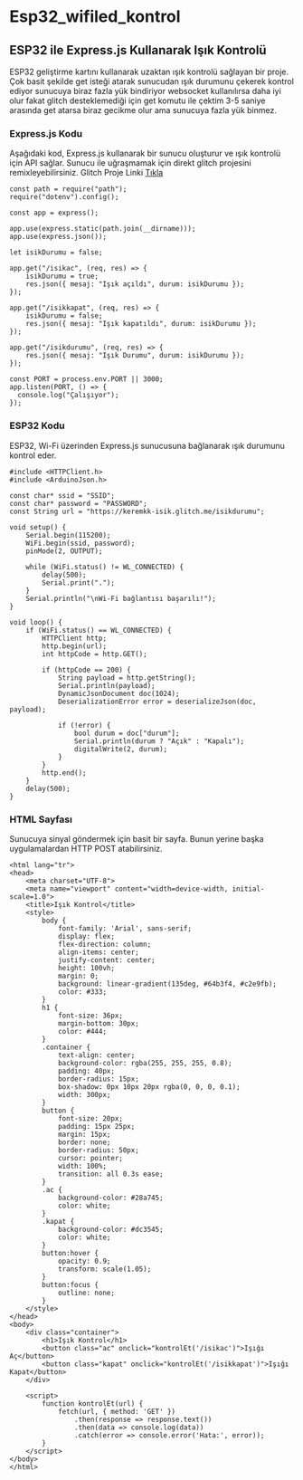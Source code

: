 # Esp32_wifiled_kontrol

## ESP32 ile Express.js Kullanarak Işık Kontrolü
ESP32 geliştirme kartını kullanarak uzaktan ışık kontrolü sağlayan bir proje. Çok basit şekilde get isteği atarak sunucudan ışık durumunu çekerek kontrol ediyor sunucuya biraz fazla yük bindiriyor websocket kullanılırsa daha iyi olur fakat glitch desteklemediği için get komutu ile çektim 3-5 saniye arasında get atarsa biraz gecikme olur ama sunucuya fazla yük binmez.
### Express.js Kodu
Aşağıdaki kod, Express.js kullanarak bir sunucu oluşturur ve ışık kontrolü için API sağlar.
Sunucu ile uğraşmamak için direkt glitch projesini remixleyebilirsiniz.
Glitch Proje Linki [Tıkla](https://glitch.com/edit/#!/keremkk-isik)
```const express = require("express");
const path = require("path");
require("dotenv").config();

const app = express();

app.use(express.static(path.join(__dirname)));
app.use(express.json());

let isikDurumu = false;

app.get("/isikac", (req, res) => {
    isikDurumu = true;
    res.json({ mesaj: "Işık açıldı", durum: isikDurumu });
});

app.get("/isikkapat", (req, res) => {
    isikDurumu = false;
    res.json({ mesaj: "Işık kapatıldı", durum: isikDurumu });
});

app.get("/isikdurumu", (req, res) => {
    res.json({ mesaj: "Işık Durumu", durum: isikDurumu });
});

const PORT = process.env.PORT || 3000;
app.listen(PORT, () => {
  console.log("Çalışıyor");
});
```
### ESP32 Kodu
ESP32, Wi-Fi üzerinden Express.js sunucusuna bağlanarak ışık durumunu kontrol eder.
```#include <WiFi.h>
#include <HTTPClient.h>
#include <ArduinoJson.h>

const char* ssid = "SSID";
const char* password = "PASSWORD";
const String url = "https://keremkk-isik.glitch.me/isikdurumu";

void setup() {
    Serial.begin(115200);
    WiFi.begin(ssid, password);
    pinMode(2, OUTPUT);

    while (WiFi.status() != WL_CONNECTED) {
        delay(500);
        Serial.print(".");
    }
    Serial.println("\nWi-Fi bağlantısı başarılı!");
}

void loop() {
    if (WiFi.status() == WL_CONNECTED) {
        HTTPClient http;
        http.begin(url);
        int httpCode = http.GET();

        if (httpCode == 200) {
            String payload = http.getString();
            Serial.println(payload);
            DynamicJsonDocument doc(1024);
            DeserializationError error = deserializeJson(doc, payload);

            if (!error) {
                bool durum = doc["durum"];
                Serial.println(durum ? "Açık" : "Kapalı");
                digitalWrite(2, durum);
            }
        }
        http.end();
    }
    delay(500);
}
```
### HTML Sayfası
Sunucuya sinyal göndermek için basit bir sayfa. Bunun yerine başka uygulamalardan HTTP POST atabilirsiniz.
```<!DOCTYPE html>
<html lang="tr">
<head>
    <meta charset="UTF-8">
    <meta name="viewport" content="width=device-width, initial-scale=1.0">
    <title>Işık Kontrol</title>
    <style>
        body {
            font-family: 'Arial', sans-serif;
            display: flex;
            flex-direction: column;
            align-items: center;
            justify-content: center;
            height: 100vh;
            margin: 0;
            background: linear-gradient(135deg, #64b3f4, #c2e9fb);
            color: #333;
        }
        h1 {
            font-size: 36px;
            margin-bottom: 30px;
            color: #444;
        }
        .container {
            text-align: center;
            background-color: rgba(255, 255, 255, 0.8);
            padding: 40px;
            border-radius: 15px;
            box-shadow: 0px 10px 20px rgba(0, 0, 0, 0.1);
            width: 300px;
        }
        button {
            font-size: 20px;
            padding: 15px 25px;
            margin: 15px;
            border: none;
            border-radius: 50px;
            cursor: pointer;
            width: 100%;
            transition: all 0.3s ease;
        }
        .ac {
            background-color: #28a745;
            color: white;
        }
        .kapat {
            background-color: #dc3545;
            color: white;
        }
        button:hover {
            opacity: 0.9;
            transform: scale(1.05);
        }
        button:focus {
            outline: none;
        }
    </style>
</head>
<body>
    <div class="container">
        <h1>Işık Kontrol</h1>
        <button class="ac" onclick="kontrolEt('/isikac')">Işığı Aç</button>
        <button class="kapat" onclick="kontrolEt('/isikkapat')">Işığı Kapat</button>
    </div>

    <script>
        function kontrolEt(url) {
            fetch(url, { method: 'GET' })
                .then(response => response.text())
                .then(data => console.log(data))
                .catch(error => console.error('Hata:', error));
        }
    </script>
</body>
</html>
```